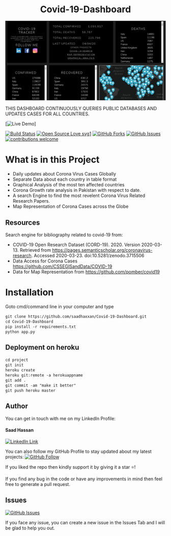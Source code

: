 <h1 align="center">Covid-19-Dashboard</h1>
<a href="#">
  <div align="center">
    <img src="images/desktop.png" width='700'/>
  </div>
</a> 

THIS DASHBOARD CONTINUOUSLY QUERIES PUBLIC DATABASES AND UPDATES CASES FOR ALL COUNTRIES.

[![Live Demo](https://covid-19dashboard.herokuapp.com/)]


[![Build Status](https://img.shields.io/badge/Build-Passing-brightgreen.svg?style=for-the-badge&logo=appveyor)](#)
[![Open Source Love svg1](https://badges.frapsoft.com/os/v1/open-source.svg?v=103)](#)
[![GitHub Forks](https://img.shields.io/github/forks/saadhaxxan/Visual-and-EDA-of-Corona-Virus.svg?style=social&label=Fork&maxAge=2592000)](https://github.com/saadhaxxan/Covid-19-Dashboard/fork)
[![GitHub Issues](https://img.shields.io/github/issues/saadhaxxan/Visual-and-EDA-of-Corona-Virus.svg?style=flat&label=Issues&maxAge=2592000)](https://github.com/saadhaxxan/Covid-19-Dashboard/issues)
[![contributions welcome](https://img.shields.io/badge/contributions-welcome-brightgreen.svg?style=flat&label=Contributions&colorA=red&colorB=black	)](#)

# What is in this Project
- Daily updates about Corona Virus Cases Globally
- Separate Data about each country in table format
- Graphical Analysis of the most ten affected countries
- Corona Growth rate analysis in Pakistan with respect to date.
- A search Engine to find the most revelent Corona Virus Related Research Papers.
- Map Representation of Corona Cases across the Globe

## Resources
Search engine for bibliography related to covid-19 from: 
- COVID-19 Open Research Dataset (CORD-19). 2020. Version 2020-03-13. Retrieved from https://pages.semanticscholar.org/coronavirus-research. Accessed 2020-03-23. doi:10.5281/zenodo.3715506
- Data Access for Corona Cases https://github.com/CSSEGISandData/COVID-19
- Data for Map Representation from https://github.com/pomber/covid19


# Installation

Goto cmd/command line in your computer and type
```
git clone https://github.com/saadhaxxan/Covid-19-Dashboard.git
cd Covid-19-Dashboard
pip install -r requirements.txt
python app.py
```

## Deployment on heroku

```
cd project
git init
heroku create
heroku git:remote -a herokuappname
git add .
git commit -am "make it better"
git push heroku master
```



## Author
You can get in touch with me on my LinkedIn Profile:

#### Saad Hassan
[![LinkedIn Link](https://img.shields.io/badge/Connect-saadhaxxan-blue.svg?logo=linkedin&longCache=true&style=social&label=Connect
)](https://www.linkedin.com/in/saadhaxxan)

You can also follow my GitHub Profile to stay updated about my latest projects: [![GitHub Follow](https://img.shields.io/badge/Connect-saadhaxxan-blue.svg?logo=Github&longCache=true&style=social&label=Follow)](https://github.com/saadhaxxan)

If you liked the repo then kindly support it by giving it a star ⭐!

If you find any bug in the code or have any improvements in mind then feel free to generate a pull request.

## Issues
[![GitHub Issues](https://img.shields.io/github/issues/saadhaxxan/AIPakistan.svg?style=flat&label=Issues&maxAge=2592000)](https://www.github.com/saadhaxxan/Covid-19-Dashboard/issues)

If you face any issue, you can create a new issue in the Issues Tab and I will be glad to help you out.
